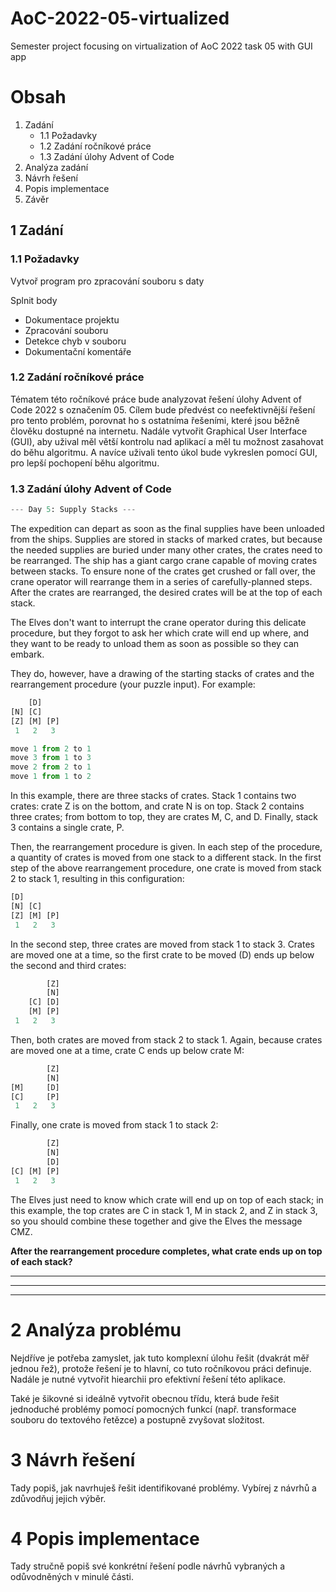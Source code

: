 # AoC-2022-05-virtualized
Semester project focusing on virtualization of AoC 2022 task 05 with GUI app

# Obsah
1. Zadání
    * 1.1 Požadavky
    * 1.2 Zadání ročníkové práce
    * 1.3 Zadání úlohy Advent of Code
2. Analýza zadání
3. Návrh řešení
4. Popis implementace
5. Závěr

## 1 Zadání

### 1.1 Požadavky
Vytvoř program pro zpracování souboru s daty

Splnit body
* Dokumentace projektu
* Zpracování souboru
* Detekce chyb v souboru
* Dokumentační komentáře

### 1.2 Zadání ročníkové práce
Tématem této ročníkové práce bude analyzovat řešení úlohy Advent of Code 2022 s označením 05. Cílem bude předvést co neefektivnější řešení pro tento problém, porovnat ho s ostatníma řešeními, které jsou běžně člověku dostupné na internetu. Nadále vytvořit Graphical User Interface (GUI), aby užival měl větší kontrolu nad aplikací a měl tu možnost zasahovat do běhu algoritmu. A navíce uživali tento úkol bude vykreslen pomocí GUI, pro lepší pochopení běhu algoritmu.
 
### 1.3 Zadání úlohy Advent of Code

```py
--- Day 5: Supply Stacks ---
```

The expedition can depart as soon as the final supplies have been unloaded from the ships. Supplies are stored in stacks of marked crates, but because the needed supplies are buried under many other crates, the crates need to be rearranged.
The ship has a giant cargo crane capable of moving crates between stacks. To ensure none of the crates get crushed or fall over, the crane operator will rearrange them in a series of carefully-planned steps. After the crates are rearranged, the desired crates will be at the top of each stack.

The Elves don't want to interrupt the crane operator during this delicate procedure, but they forgot to ask her which crate will end up where, and they want to be ready to unload them as soon as possible so they can embark.

They do, however, have a drawing of the starting stacks of crates and the rearrangement procedure (your puzzle input). For example:
```py
    [D]    
[N] [C]    
[Z] [M] [P]
 1   2   3 

move 1 from 2 to 1
move 3 from 1 to 3
move 2 from 2 to 1
move 1 from 1 to 2
```

In this example, there are three stacks of crates. Stack 1 contains two crates: crate Z is on the bottom, and crate N is on top. Stack 2 contains three crates; from bottom to top, they are crates M, C, and D. Finally, stack 3 contains a single crate, P.

Then, the rearrangement procedure is given. In each step of the procedure, a quantity of crates is moved from one stack to a different stack. In the first step of the above rearrangement procedure, one crate is moved from stack 2 to stack 1, resulting in this configuration:
```py
[D]        
[N] [C]    
[Z] [M] [P]
 1   2   3 
```
In the second step, three crates are moved from stack 1 to stack 3. Crates are moved one at a time, so the first crate to be moved (D) ends up below the second and third crates:

```py
        [Z]
        [N]
    [C] [D]
    [M] [P]
 1   2   3
```

Then, both crates are moved from stack 2 to stack 1. Again, because crates are moved one at a time, crate C ends up below crate M:
```py
        [Z]
        [N]
[M]     [D]
[C]     [P]
 1   2   3
```

Finally, one crate is moved from stack 1 to stack 2:
```py
        [Z]
        [N]
        [D]
[C] [M] [P]
 1   2   3
```

The Elves just need to know which crate will end up on top of each stack; in this example, the top crates are C in stack 1, M in stack 2, and Z in stack 3, so you should combine these together and give the Elves the message CMZ.

**After the rearrangement procedure completes, what crate ends up on top of each stack?**

-------
-------
-------

# 2 Analýza problému
Nejdříve je potřeba zamyslet, jak tuto komplexní úlohu řešit (dvakrát měř jednou řež), protože řešení je to hlavní, co tuto ročníkovou práci definuje. Nadále je nutné vytvořit hiearchii pro efektivní řešení této aplikace. 

Také je šikovné si ideálně vytvořit obecnou třídu, která bude řešit jednoduché problémy pomocí pomocných funkcí (např. transformace souboru do textového řetězce) a postupně zvyšovat složitost. 

# 3 Návrh řešení
Tady popiš, jak navrhuješ řešit identifikované problémy. Vybírej z návrhů a zdůvodňuj jejich výběr.
# 4 Popis implementace
Tady stručně popiš své konkrétní řešení podle návrhů vybraných a odůvodněných v minulé části.

